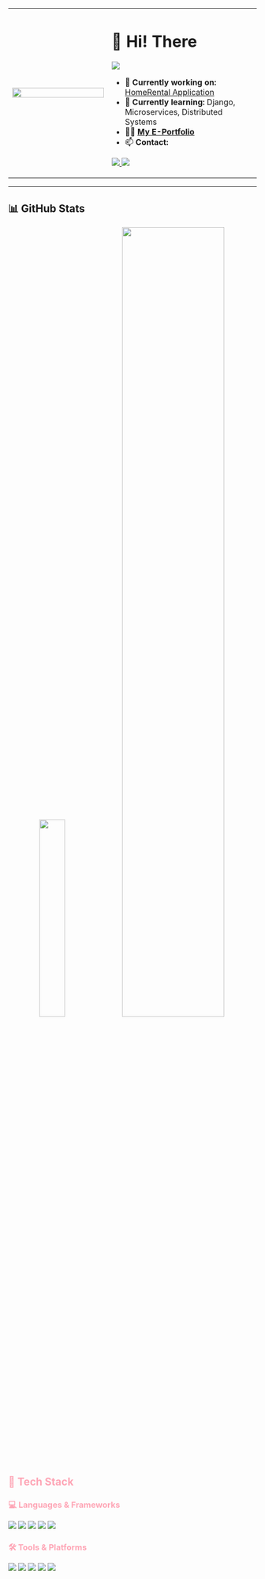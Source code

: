 <table>
  <tr>
    <td width="40%">
      <img src="https://github.com/user-attachments/assets/90d6c188-dca8-4333-a3d4-0fe77f8258be" width="100%" />
    </td>
    <td width="60%" align="left">
      <h1 align="left">👋 Hi! There</h1>
      <p align="left">
        <img src="https://readme-typing-svg.demolab.com?font=Fira+Code&size=24&pause=1000&color=000000&width=600&height=80&lines=Hi+👋,+I'm+Yuchen+(Olivia)+Kwong;Full-Stack+Developer;Ex-Designer+&+PM" />
      </p>
      <ul>
        <li>🔭 <strong>Currently working on:</strong> <a href="https://github.com/Chihiro1998/HomeRentalsApplication">HomeRental Application</a></li>
        <li>🌱 <strong>Currently learning:</strong> Django, Microservices, Distributed Systems</li>
        <li>👨‍💻 <strong><a href="https://yuchenportfolio-675f00ecafdf.herokuapp.com/">My E-Portfolio</a></strong></li>
        <li>📫 <strong>Contact:</strong></li>
      </ul>
      <p align="left">
        <a href="mailto:kuangyuchen0301@gmail.com">
          <img src="https://img.shields.io/badge/Gmail-EA4335?style=for-the-badge&logo=gmail&logoColor=white" />
        </a>
        <a href="https://www.linkedin.com/in/your-linkedin">
          <img src="https://img.shields.io/badge/LinkedIn-0077B5?style=for-the-badge&logo=linkedin&logoColor=white" />
        </a>
      </p>
    </td>
  </tr>
</table>


---


## 📊 **GitHub Stats**
<p align="center">

  <img src="https://github-readme-stats.vercel.app/api/top-langs/?username=Chihiro1998&layout=compact&theme=white&title_color=ff6e96&text_color=606060&border_color=a7d2ec&bg_color=E8E8E8,fdd1ce&hide_border=false" width="32%"/>
  <img src="https://streak-stats.demolab.com/?user=Chihiro1998&theme=white&fire=ff6e96&ring=ff6e96&currStreakNum=606060&sideLabels=ff6e96&dates=606060&border_color=a7d2ec&stroke=ff6e96&background=E8E8E8,fdd1ce&hide_border=false" width="64%"/>
</p>




##  <span style="color:#fea6b6;">🚀 Tech Stack</span>
###  <span style="color:#fea6b6;">💻 Languages & Frameworks</span>
<p align="left">
  <img src="https://img.shields.io/badge/JavaScript-FFD700?style=for-the-badge&logo=javascript&logoColor=black" />
  <img src="https://img.shields.io/badge/React-61DAFB?style=for-the-badge&logo=react&logoColor=black" />
  <img src="https://img.shields.io/badge/Node.js-339933?style=for-the-badge&logo=node.js&logoColor=white" />
  <img src="https://img.shields.io/badge/Django-092E20?style=for-the-badge&logo=django&logoColor=white" />
  <img src="https://img.shields.io/badge/Tailwind%20CSS-FF69B4?style=for-the-badge&logo=tailwindcss&logoColor=white" />
</p>

###  <span style="color:#fea6b6;">🛠️ Tools & Platforms</span>
<p align="left">
  <img src="https://img.shields.io/badge/Git-F05032?style=for-the-badge&logo=git&logoColor=white" />
  <img src="https://img.shields.io/badge/GitHub-181717?style=for-the-badge&logo=github&logoColor=white" />
  <img src="https://img.shields.io/badge/Docker-2496ED?style=for-the-badge&logo=docker&logoColor=white" />
  <img src="https://img.shields.io/badge/MongoDB-47A248?style=for-the-badge&logo=mongodb&logoColor=white" />
  <img src="https://img.shields.io/badge/PostgreSQL-316192?style=for-the-badge&logo=postgresql&logoColor=white" />
</p>






